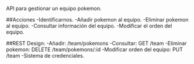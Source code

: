 API para gestionar un equipo pokemon.

##Acciones
-Identificarnos.
-Añadir pokemon al equipo.
-Eliminar pokemon al equipo.
-Consultar información del equipo.
-Modificar el orden del equipo.

##REST Design:
-Añadir: /team/pokemons
-Consultar: GET /team
-Eliminar pokemon: DELETE /team/pokemons/:id
-Modificar orden del equipo: PUT /team
-Sistema de credenciales.
